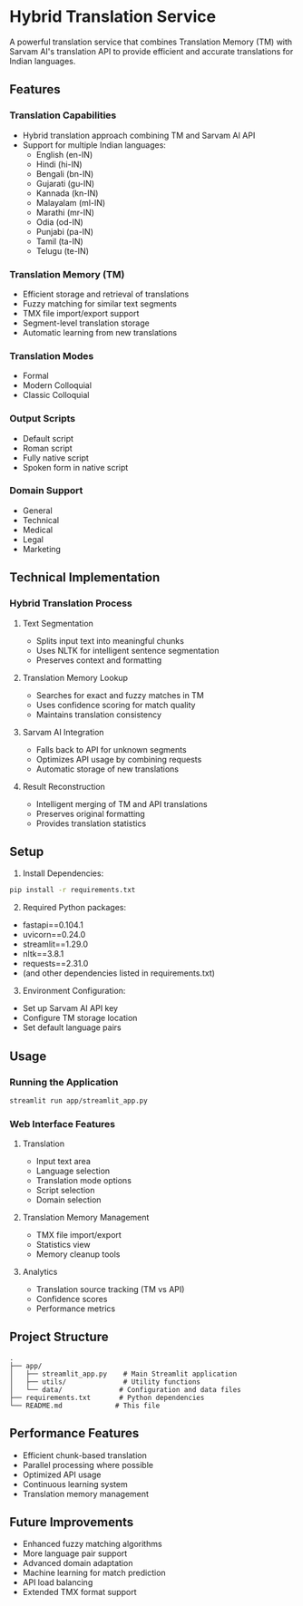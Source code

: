 # Hybrid Translation Service

A powerful translation service that combines Translation Memory (TM) with Sarvam AI's translation API to provide efficient and accurate translations for Indian languages.

## Features

### Translation Capabilities
- Hybrid translation approach combining TM and Sarvam AI API
- Support for multiple Indian languages:
  - English (en-IN)
  - Hindi (hi-IN)
  - Bengali (bn-IN)
  - Gujarati (gu-IN)
  - Kannada (kn-IN)
  - Malayalam (ml-IN)
  - Marathi (mr-IN)
  - Odia (od-IN)
  - Punjabi (pa-IN)
  - Tamil (ta-IN)
  - Telugu (te-IN)

### Translation Memory (TM)
- Efficient storage and retrieval of translations
- Fuzzy matching for similar text segments
- TMX file import/export support
- Segment-level translation storage
- Automatic learning from new translations

### Translation Modes
- Formal
- Modern Colloquial
- Classic Colloquial

### Output Scripts
- Default script
- Roman script
- Fully native script
- Spoken form in native script

### Domain Support
- General
- Technical
- Medical
- Legal
- Marketing

## Technical Implementation

### Hybrid Translation Process
1. Text Segmentation
   - Splits input text into meaningful chunks
   - Uses NLTK for intelligent sentence segmentation
   - Preserves context and formatting

2. Translation Memory Lookup
   - Searches for exact and fuzzy matches in TM
   - Uses confidence scoring for match quality
   - Maintains translation consistency

3. Sarvam AI Integration
   - Falls back to API for unknown segments
   - Optimizes API usage by combining requests
   - Automatic storage of new translations

4. Result Reconstruction
   - Intelligent merging of TM and API translations
   - Preserves original formatting
   - Provides translation statistics

## Setup

1. Install Dependencies:
```bash
pip install -r requirements.txt
```

2. Required Python packages:
- fastapi==0.104.1
- uvicorn==0.24.0
- streamlit==1.29.0
- nltk==3.8.1
- requests==2.31.0
- (and other dependencies listed in requirements.txt)

3. Environment Configuration:
- Set up Sarvam AI API key
- Configure TM storage location
- Set default language pairs

## Usage

### Running the Application
```bash
streamlit run app/streamlit_app.py
```

### Web Interface Features
1. Translation
   - Input text area
   - Language selection
   - Translation mode options
   - Script selection
   - Domain selection

2. Translation Memory Management
   - TMX file import/export
   - Statistics view
   - Memory cleanup tools

3. Analytics
   - Translation source tracking (TM vs API)
   - Confidence scores
   - Performance metrics

## Project Structure
```
.
├── app/
│   ├── streamlit_app.py    # Main Streamlit application
│   ├── utils/              # Utility functions
│   └── data/              # Configuration and data files
├── requirements.txt       # Python dependencies
└── README.md             # This file
```

## Performance Features
- Efficient chunk-based translation
- Parallel processing where possible
- Optimized API usage
- Continuous learning system
- Translation memory management

## Future Improvements
- Enhanced fuzzy matching algorithms
- More language pair support
- Advanced domain adaptation
- Machine learning for match prediction
- API load balancing
- Extended TMX format support
